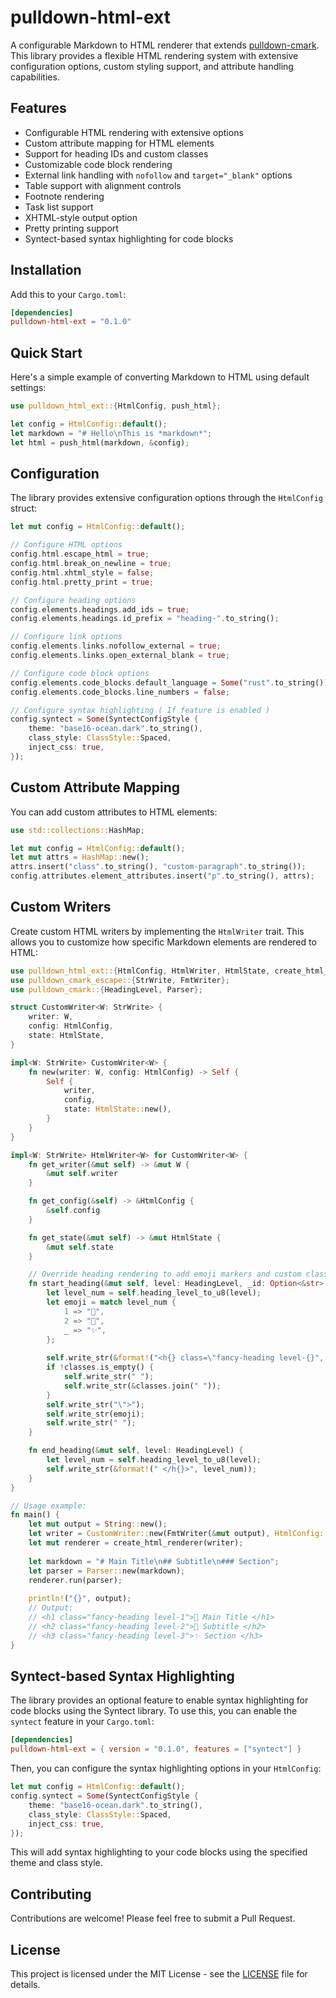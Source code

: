 # pulldown-html-ext

A configurable Markdown to HTML renderer that extends [pulldown-cmark](https://github.com/raphlinus/pulldown-cmark). This library provides a flexible HTML rendering system with extensive configuration options, custom styling support, and attribute handling capabilities.

## Features

- Configurable HTML rendering with extensive options
- Custom attribute mapping for HTML elements
- Support for heading IDs and custom classes
- Customizable code block rendering
- External link handling with `nofollow` and `target="_blank"` options
- Table support with alignment controls
- Footnote rendering
- Task list support
- XHTML-style output option
- Pretty printing support
- Syntect-based syntax highlighting for code blocks

## Installation

Add this to your `Cargo.toml`:

```toml
[dependencies]
pulldown-html-ext = "0.1.0"
```

## Quick Start

Here's a simple example of converting Markdown to HTML using default settings:

```rust
use pulldown_html_ext::{HtmlConfig, push_html};

let config = HtmlConfig::default();
let markdown = "# Hello\nThis is *markdown*";
let html = push_html(markdown, &config);
```

## Configuration

The library provides extensive configuration options through the `HtmlConfig` struct:

```rust
let mut config = HtmlConfig::default();

// Configure HTML options
config.html.escape_html = true;
config.html.break_on_newline = true;
config.html.xhtml_style = false;
config.html.pretty_print = true;

// Configure heading options
config.elements.headings.add_ids = true;
config.elements.headings.id_prefix = "heading-".to_string();

// Configure link options
config.elements.links.nofollow_external = true;
config.elements.links.open_external_blank = true;

// Configure code block options
config.elements.code_blocks.default_language = Some("rust".to_string());
config.elements.code_blocks.line_numbers = false;

// Configure syntax highlighting ( If feature is enabled )
config.syntect = Some(SyntectConfigStyle {
    theme: "base16-ocean.dark".to_string(),
    class_style: ClassStyle::Spaced,
    inject_css: true,
});
```

## Custom Attribute Mapping

You can add custom attributes to HTML elements:

```rust
use std::collections::HashMap;

let mut config = HtmlConfig::default();
let mut attrs = HashMap::new();
attrs.insert("class".to_string(), "custom-paragraph".to_string());
config.attributes.element_attributes.insert("p".to_string(), attrs);
```

## Custom Writers

Create custom HTML writers by implementing the `HtmlWriter` trait. This allows you to customize how specific Markdown elements are rendered to HTML:

```rust
use pulldown_html_ext::{HtmlConfig, HtmlWriter, HtmlState, create_html_renderer};
use pulldown_cmark_escape::{StrWrite, FmtWriter};
use pulldown_cmark::{HeadingLevel, Parser};

struct CustomWriter<W: StrWrite> {
    writer: W,
    config: HtmlConfig,
    state: HtmlState,
}

impl<W: StrWrite> CustomWriter<W> {
    fn new(writer: W, config: HtmlConfig) -> Self {
        Self {
            writer,
            config,
            state: HtmlState::new(),
        }
    }
}

impl<W: StrWrite> HtmlWriter<W> for CustomWriter<W> {
    fn get_writer(&mut self) -> &mut W {
        &mut self.writer
    }

    fn get_config(&self) -> &HtmlConfig {
        &self.config
    }

    fn get_state(&mut self) -> &mut HtmlState {
        &mut self.state
    }

    // Override heading rendering to add emoji markers and custom classes
    fn start_heading(&mut self, level: HeadingLevel, _id: Option<&str>, classes: Vec<&str>) {
        let level_num = self.heading_level_to_u8(level);
        let emoji = match level_num {
            1 => "🎯",
            2 => "💫",
            _ => "✨",
        };
        
        self.write_str(&format!("<h{} class=\"fancy-heading level-{}", level_num, level_num));
        if !classes.is_empty() {
            self.write_str(" ");
            self.write_str(&classes.join(" "));
        }
        self.write_str("\">");
        self.write_str(emoji);
        self.write_str(" ");
    }

    fn end_heading(&mut self, level: HeadingLevel) {
        let level_num = self.heading_level_to_u8(level);
        self.write_str(&format!(" </h{}>", level_num));
    }
}

// Usage example:
fn main() {
    let mut output = String::new();
    let writer = CustomWriter::new(FmtWriter(&mut output), HtmlConfig::default());
    let mut renderer = create_html_renderer(writer);
    
    let markdown = "# Main Title\n## Subtitle\n### Section";
    let parser = Parser::new(markdown);
    renderer.run(parser);
    
    println!("{}", output);
    // Output:
    // <h1 class="fancy-heading level-1">🎯 Main Title </h1>
    // <h2 class="fancy-heading level-2">💫 Subtitle </h2>
    // <h3 class="fancy-heading level-3">✨ Section </h3>
}
```

## Syntect-based Syntax Highlighting

The library provides an optional feature to enable syntax highlighting for code blocks using the Syntect library. To use this, you can enable the `syntect` feature in your `Cargo.toml`:

```toml
[dependencies]
pulldown-html-ext = { version = "0.1.0", features = ["syntect"] }
```

Then, you can configure the syntax highlighting options in your `HtmlConfig`:

```rust
let mut config = HtmlConfig::default();
config.syntect = Some(SyntectConfigStyle {
    theme: "base16-ocean.dark".to_string(),
    class_style: ClassStyle::Spaced,
    inject_css: true,
});
```

This will add syntax highlighting to your code blocks using the specified theme and class style.

## Contributing

Contributions are welcome! Please feel free to submit a Pull Request.

## License

This project is licensed under the MIT License - see the [LICENSE](LICENSE) file for details.
